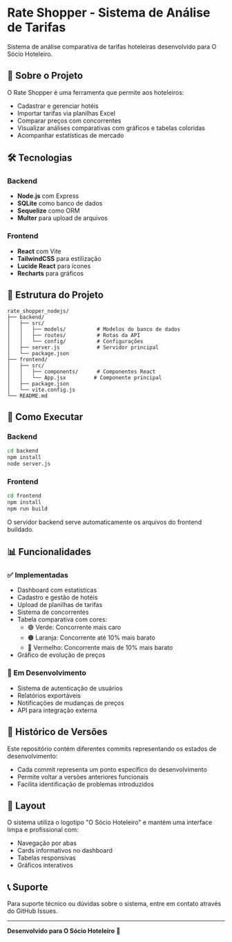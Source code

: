 # Rate Shopper - Sistema de Análise de Tarifas

Sistema de análise comparativa de tarifas hoteleiras desenvolvido para O Sócio Hoteleiro.

## 🏨 Sobre o Projeto

O Rate Shopper é uma ferramenta que permite aos hoteleiros:
- Cadastrar e gerenciar hotéis
- Importar tarifas via planilhas Excel
- Comparar preços com concorrentes
- Visualizar análises comparativas com gráficos e tabelas coloridas
- Acompanhar estatísticas de mercado

## 🛠️ Tecnologias

### Backend
- **Node.js** com Express
- **SQLite** como banco de dados
- **Sequelize** como ORM
- **Multer** para upload de arquivos

### Frontend
- **React** com Vite
- **TailwindCSS** para estilização
- **Lucide React** para ícones
- **Recharts** para gráficos

## 📁 Estrutura do Projeto

```
rate_shopper_nodejs/
├── backend/
│   ├── src/
│   │   ├── models/          # Modelos do banco de dados
│   │   ├── routes/          # Rotas da API
│   │   └── config/          # Configurações
│   ├── server.js            # Servidor principal
│   └── package.json
├── frontend/
│   ├── src/
│   │   ├── components/      # Componentes React
│   │   └── App.jsx         # Componente principal
│   ├── package.json
│   └── vite.config.js
└── README.md
```

## 🚀 Como Executar

### Backend
```bash
cd backend
npm install
node server.js
```

### Frontend
```bash
cd frontend
npm install
npm run build
```

O servidor backend serve automaticamente os arquivos do frontend buildado.

## 📊 Funcionalidades

### ✅ Implementadas
- Dashboard com estatísticas
- Cadastro e gestão de hotéis
- Upload de planilhas de tarifas
- Sistema de concorrentes
- Tabela comparativa com cores:
  - 🟢 Verde: Concorrente mais caro
  - 🟠 Laranja: Concorrente até 10% mais barato
  - 🔴 Vermelho: Concorrente mais de 10% mais barato
- Gráfico de evolução de preços

### 🔄 Em Desenvolvimento
- Sistema de autenticação de usuários
- Relatórios exportáveis
- Notificações de mudanças de preços
- API para integração externa

## 📝 Histórico de Versões

Este repositório contém diferentes commits representando os estados de desenvolvimento:
- Cada commit representa um ponto específico do desenvolvimento
- Permite voltar a versões anteriores funcionais
- Facilita identificação de problemas introduzidos

## 🎨 Layout

O sistema utiliza o logotipo "O Sócio Hoteleiro" e mantém uma interface limpa e profissional com:
- Navegação por abas
- Cards informativos no dashboard
- Tabelas responsivas
- Gráficos interativos

## 📞 Suporte

Para suporte técnico ou dúvidas sobre o sistema, entre em contato através do GitHub Issues.

---

**Desenvolvido para O Sócio Hoteleiro** 🏨

